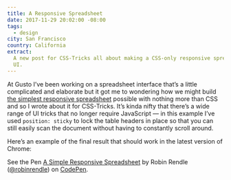 ```yaml
---
title: A Responsive Spreadsheet
date: 2017-11-29 20:02:00 -08:00
tags:
  - design
city: San Francisco
country: California
extract:
  A new post for CSS-Tricks all about making a CSS-only responsive spreadsheet
  UI.
---
```


At Gusto I’ve been working on a spreadsheet interface that’s a little complicated and elaborate but it got me to wondering how we might build [the simplest responsive spreadsheet](https://css-tricks.com/idea-simple-responsive-spreadsheet/) possible with nothing more than CSS and so I wrote about it for CSS-Tricks. It’s kinda nifty that there’s a wide range of UI tricks that no longer require JavaScript — in this example I’ve used `position: sticky` to lock the table headers in place so that you can still easily scan the document without having to constantly scroll around.

Here’s an example of the final result that should work in the latest version of Chrome:

<p data-height="500" data-theme-id="0" data-slug-hash="NwzObg" data-default-tab="result" data-user="robinrendle" data-embed-version="2" data-pen-title="A Simple Responsive Spreadsheet" class="codepen">See the Pen <a href="https://codepen.io/robinrendle/pen/NwzObg/">A Simple Responsive Spreadsheet</a> by Robin Rendle (<a href="https://codepen.io/robinrendle">@robinrendle</a>) on <a href="https://codepen.io">CodePen</a>.</p>
<script async src="https://production-assets.codepen.io/assets/embed/ei.js"></script>
